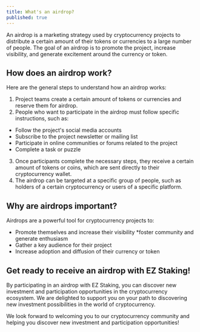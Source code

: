 ```yaml
---
title: What's an airdrop?
published: true
---
```


An airdrop is a marketing strategy used by cryptocurrency projects to distribute a certain amount of their tokens or currencies to a large number of people. The goal of an airdrop is to promote the project, increase visibility, and generate excitement around the currency or token.

## **How does an airdrop work?**

Here are the general steps to understand how an airdrop works:

1. Project teams create a certain amount of tokens or currencies and reserve them for airdrop.
2. People who want to participate in the airdrop must follow specific instructions, such as:
* Follow the project's social media accounts
* Subscribe to the project newsletter or mailing list
* Participate in online communities or forums related to the project
* Complete a task or puzzle
3. Once participants complete the necessary steps, they receive a certain amount of tokens or coins, which are sent directly to their cryptocurrency wallet.
4. The airdrop can be targeted at a specific group of people, such as holders of a certain cryptocurrency or users of a specific platform.

## **Why are airdrops important?**

Airdrops are a powerful tool for cryptocurrency projects to:

* Promote themselves and increase their visibility
  *foster community and generate enthusiasm
* Gather a key audience for their project
* Increase adoption and diffusion of their currency or token

## **Get ready to receive an airdrop with EZ Staking!**

By participating in an airdrop with EZ Staking, you can discover new investment and participation opportunities in the cryptocurrency ecosystem. We are delighted to support you on your path to discovering new investment possibilities in the world of cryptocurrency.

We look forward to welcoming you to our cryptocurrency community and helping you discover new investment and participation opportunities!
